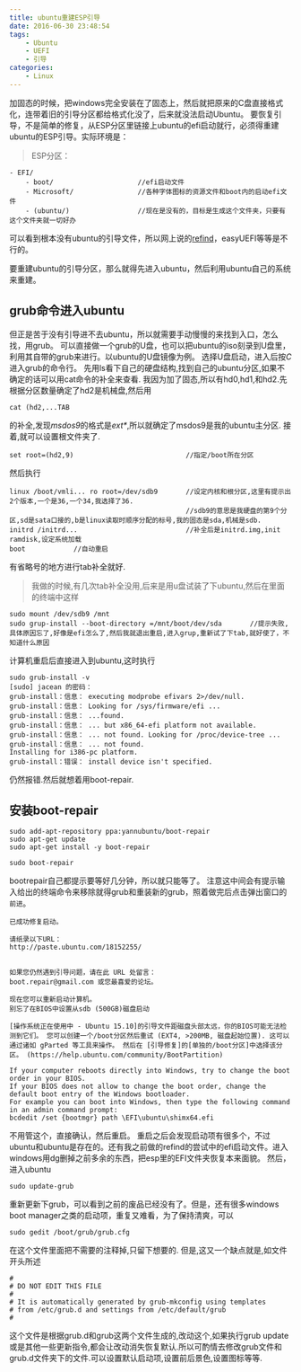```yaml
---
title: ubuntu重建ESP引导
date: 2016-06-30 23:48:54
tags:
    - Ubuntu
    - UEFI
    - 引导
categories:
    - Linux
---
```

加固态的时候，把windows完全安装在了固态上，然后就把原来的C盘直接格式化，连带着旧的引导分区都给格式化没了，后来就没法启动Ubuntu。
要恢复引导，不是简单的修复，从ESP分区里链接上ubuntu的efi启动就行，必须得重建ubuntu的ESP引导。实际环境是：
> ESP分区：
```
- EFI/
    - boot/                     //efi启动文件
    - Microsoft/                //各种字体图标的资源文件和boot内的启动efi文件
    - (ubuntu/)                 //现在是没有的，目标是生成这个文件夹，只要有这个文件夹就一切好办
```

可以看到根本没有ubuntu的引导文件，所以网上说的[refind](http://tieba.baidu.com/p/3338849023)，easyUEFI等等是不行的。
<!--more-->
要重建ubuntu的引导分区，那么就得先进入ubuntu，然后利用ubuntu自己的系统来重建。
## grub命令进入ubuntu
但正是苦于没有引导进不去ubuntu，所以就需要手动慢慢的来找到入口，怎么找，用grub。
可以直接做一个grub的U盘，也可以把ubuntu的iso刻录到U盘里，利用其自带的grub来进行。以ubuntu的U盘镜像为例。
选择U盘启动，进入后按*C*进入grub的命令行。
先用ls看下自己的硬盘结构,找到自己的ubuntu分区,如果不确定的话可以用cat命令的补全来查看.
我因为加了固态,所以有hd0,hd1,和hd2.先根据分区数量确定了hd2是机械盘,然后用
```
cat (hd2,...TAB
```
的补全,发现*msdos9*的格式是*ext\**,所以就确定了msdos9是我的ubuntu主分区.
接着,就可以设置根文件夹了.

```
set root=(hd2,9)                            //指定/boot所在分区
```
然后执行

```
linux /boot/vmli... ro root=/dev/sdb9       //设定内核和根分区,这里有提示出2个版本,一个是36,一个34,我选择了36.
                                            //sdb9的意思是我硬盘的第9个分区,sd是sata口接的,b是linux读取时顺序分配的标号,我的固态是sda,机械是sdb.
initrd /initrd...                           //补全后是initrd.img,init ramdisk,设定系统加载
boot            //自动重启
```
有省略号的地方进行tab补全就好.

> 我做的时候,有几次tab补全没用,后来是用u盘试装了下ubuntu,然后在里面的终端中这样
```
sudo mount /dev/sdb9 /mnt
sudo grup-install --boot-directory =/mnt/boot/dev/sda       //提示失败,具体原因忘了,好像是efi怎么了,然后我就退出重启,进入grup,重新试了下tab,就好使了，不知道什么原因
```


计算机重启后直接进入到ubuntu,这时执行

```
sudo grub-install -v
[sudo] jacean 的密码： 
grub-install：信息： executing modprobe efivars 2>/dev/null.
grub-install：信息： Looking for /sys/firmware/efi ...
grub-install：信息： ...found.
grub-install：信息： ... but x86_64-efi platform not available.
grub-install：信息： ... not found. Looking for /proc/device-tree ...
grub-install：信息： ... not found.
Installing for i386-pc platform.
grub-install：错误： install device isn't specified.

```
仍然报错.然后就想着用boot-repair.
## 安装boot-repair
```
sudo add-apt-repository ppa:yannubuntu/boot-repair
sudo apt-get update
sudo apt-get install -y boot-repair

sudo boot-repair 
```
bootrepair自己都提示要等好几分钟，所以就只能等了。
注意这中间会有提示输入给出的终端命令来移除就得grub和重装新的grub，照着做完后点击弹出窗口的```前进```。
```
已成功修复启动。

请纸录以下URL：
http://paste.ubuntu.com/18152255/


如果您仍然遇到引导问题，请在此 URL 处留言：
boot.repair@gmail.com 或您最喜爱的论坛。

现在您可以重新启动计算机。
别忘了在BIOS中设置从sdb (500GB)磁盘启动

[操作系统正在使用中 - Ubuntu 15.10]的引导文件距磁盘头部太远，你的BIOS可能无法检测到它们。 您可以创建一个/boot分区然后重试 (EXT4, >200MB, 磁盘起始位置). 这可以通过诸如 gParted 等工具来操作。 然后在 [引导修复]的[单独的/boot分区]中选择该分区。 (https://help.ubuntu.com/community/BootPartition)

If your computer reboots directly into Windows, try to change the boot order in your BIOS.
If your BIOS does not allow to change the boot order, change the default boot entry of the Windows bootloader.
For example you can boot into Windows, then type the following command in an admin command prompt:
bcdedit /set {bootmgr} path \EFI\ubuntu\shimx64.efi
```
不用管这个，直接确认，然后重启。
重启之后会发现启动项有很多个，不过ubuntu和ubuntu是存在的。还有我之前做的refind的尝试中的efi启动文件。进入windows用dg删掉之前多余的东西，把esp里的EFI文件夹恢复本来面貌。
然后，进入ubuntu
```
sudo update-grub

```
重新更新下grub，可以看到之前的废品已经没有了。但是，还有很多windows boot manager之类的启动项，重复又难看，为了保持清爽，可以
```
sudo gedit /boot/grub/grub.cfg
```
在这个文件里面把不需要的注释掉,只留下想要的.
但是,这又一个缺点就是,如文件开头所述
```
#
# DO NOT EDIT THIS FILE
#
# It is automatically generated by grub-mkconfig using templates
# from /etc/grub.d and settings from /etc/default/grub
#
```
这个文件是根据grub.d和grub这两个文件生成的,改动这个,如果执行grub update或是其他一些更新指令,都会让改动消失恢复默认.所以可酌情去修改grub文件和grub.d文件夹下的文件.可以设置默认启动项,设置前后景色,设置图标等等.


